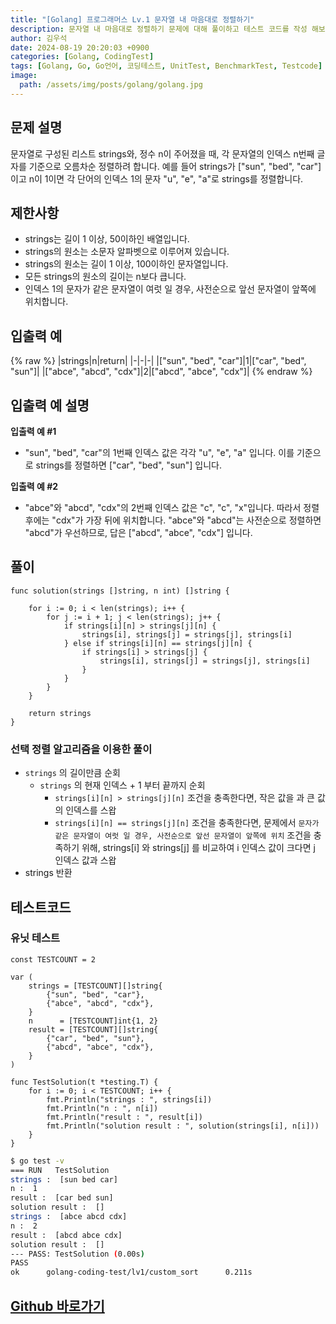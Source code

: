 ```yaml
---
title: "[Golang] 프로그래머스 Lv.1 문자열 내 마음대로 정렬하기"
description: 문자열 내 마음대로 정렬하기 문제에 대해 풀이하고 테스트 코드를 작성 해보겠습니다.
author: 김우석
date: 2024-08-19 20:20:03 +0900
categories: [Golang, CodingTest]
tags: [Golang, Go, Go언어, 코딩테스트, UnitTest, BenchmarkTest, Testcode]
image:
  path: /assets/img/posts/golang/golang.jpg
---
```


## 문제 설명
문자열로 구성된 리스트 strings와, 정수 n이 주어졌을 때, 각 문자열의 인덱스 n번째 글자를 기준으로 오름차순 정렬하려 합니다. 예를 들어 strings가 ["sun", "bed", "car"]이고 n이 1이면 각 단어의 인덱스 1의 문자 "u", "e", "a"로 strings를 정렬합니다.


## 제한사항
- strings는 길이 1 이상, 50이하인 배열입니다.
- strings의 원소는 소문자 알파벳으로 이루어져 있습니다.
- strings의 원소는 길이 1 이상, 100이하인 문자열입니다.
- 모든 strings의 원소의 길이는 n보다 큽니다.
- 인덱스 1의 문자가 같은 문자열이 여럿 일 경우, 사전순으로 앞선 문자열이 앞쪽에 위치합니다.


## 입출력 예
{% raw %}
|strings|n|return|
|-|-|-|
|["sun", "bed", "car"]|1|["car", "bed", "sun"]|
|["abce", "abcd", "cdx"]|2|["abcd", "abce", "cdx"]|
{% endraw %}


## 입출력 예 설명
**입출력 예 #1**

- "sun", "bed", "car"의 1번째 인덱스 값은 각각 "u", "e", "a" 입니다. 이를 기준으로 strings를 정렬하면 ["car", "bed", "sun"] 입니다.

**입출력 예 #2**

- "abce"와 "abcd", "cdx"의 2번째 인덱스 값은 "c", "c", "x"입니다. 따라서 정렬 후에는 "cdx"가 가장 뒤에 위치합니다. "abce"와 "abcd"는 사전순으로 정렬하면 "abcd"가 우선하므로, 답은 ["abcd", "abce", "cdx"] 입니다.

## 풀이 
```golang
func solution(strings []string, n int) []string {

	for i := 0; i < len(strings); i++ {
		for j := i + 1; j < len(strings); j++ {
			if strings[i][n] > strings[j][n] {
				strings[i], strings[j] = strings[j], strings[i]
			} else if strings[i][n] == strings[j][n] {
				if strings[i] > strings[j] {
					strings[i], strings[j] = strings[j], strings[i]
				}
			}
		}
	}

	return strings
}
```

### 선택 정렬 알고리즘을 이용한 풀이
- `strings` 의 길이만큼 순회
	- `strings` 의 현재 인덱스 + 1 부터 끝까지 순회
		- `strings[i][n] > strings[j][n]` 조건을 충족한다면, 작은 값을 과 큰 값의 인덱스를 스왑
		- `strings[i][n] == strings[j][n]` 조건을 충족한다면, 문제에서 `문자가 같은 문자열이 여럿 일 경우, 사전순으로 앞선 문자열이 앞쪽에 위치` 조건을 충족하기 위해, strings[i] 와 strings[j] 를 비교하여 i 인덱스 값이 크다면 j 인덱스 값과 스왑
- strings 반환


## 테스트코드
### 유닛 테스트
```golang
const TESTCOUNT = 2

var (
	strings = [TESTCOUNT][]string{
		{"sun", "bed", "car"},
		{"abce", "abcd", "cdx"},
	}
	n      = [TESTCOUNT]int{1, 2}
	result = [TESTCOUNT][]string{
		{"car", "bed", "sun"},
		{"abcd", "abce", "cdx"},
	}
)

func TestSolution(t *testing.T) {
	for i := 0; i < TESTCOUNT; i++ {
		fmt.Println("strings : ", strings[i])
		fmt.Println("n : ", n[i])
		fmt.Println("result : ", result[i])
		fmt.Println("solution result : ", solution(strings[i], n[i]))
	}
}
```

```bash
$ go test -v
=== RUN   TestSolution
strings :  [sun bed car]
n :  1
result :  [car bed sun]
solution result :  []
strings :  [abce abcd cdx]
n :  2
result :  [abcd abce cdx]
solution result :  []
--- PASS: TestSolution (0.00s)
PASS
ok      golang-coding-test/lv1/custom_sort      0.211s
```


## [Github 바로가기](https://github.com/kr-goos/golang-coding-test/tree/master/programmers/Lv1/custom_sort)